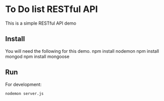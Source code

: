 To Do list RESTful API
=========
This is a simple RESTful API demo

Install
-------
You will need the following for this demo.
    npm install nodemon
    npm install mongod
    npm install mongoose

Run
---
For development:

    nodemon server.js
